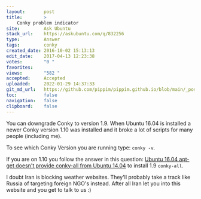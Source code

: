 ```yaml
---
layout:       post
title:        >
    Conky problem indicator
site:         Ask Ubuntu
stack_url:    https://askubuntu.com/q/832256
type:         Answer
tags:         conky
created_date: 2016-10-02 15:13:13
edit_date:    2017-04-13 12:23:38
votes:        "0 "
favorites:    
views:        "582 "
accepted:     Accepted
uploaded:     2022-01-29 14:37:33
git_md_url:   https://github.com/pippim/pippim.github.io/blob/main/_posts/2016/2016-10-02-Conky-problem-indicator.md
toc:          false
navigation:   false
clipboard:    false
---
```


You can downgrade Conky to version 1.9. When Ubuntu 16.04 is installed a newer Conky version 1.10 was installed and it broke a lot of scripts for many people (including me).

To see which Conky Version you are running type: `conky -v`.

If you are on 1.10 you follow the answer in this question: [Ubuntu 16.04 apt-get doesn&#39;t provide conky-all from Ubuntu 14.04][1] to install 1.9 `conky-all`.

I doubt Iran is blocking weather websites. They'll probably take a track like Russia of targeting foreign NGO's instead. After all Iran let you into this website and you get to talk to us :)

  [1]: https://askubuntu.com/questions/824617/ubuntu-16-04-apt-get-doesnt-provide-conky-all-from-ubuntu-14-04
